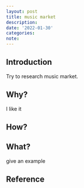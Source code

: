 ```yaml
---
layout: post
title: music market
description:
date: '2022-01-30'
categories:
note: 
---
```


## Introduction

Try to research music market.

## Why?

I like it

## How?



## What?

give an example

## Reference
